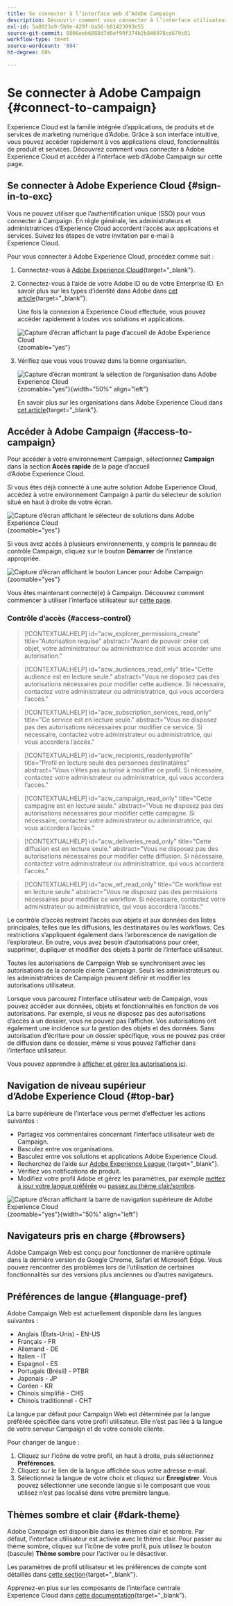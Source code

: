 ```yaml
---
title: Se connecter à l’interface web d’Adobe Campaign
description: Découvrir comment vous connecter à l’interface utilisateur d’Adobe Campaign Web
exl-id: 5a8023a9-5b9e-429f-ba56-b01423993e55
source-git-commit: 8006eeb6088d7d6ef99f374b2b846978cd679c01
workflow-type: tm+mt
source-wordcount: '884'
ht-degree: 68%

---
```


# Se connecter à Adobe Campaign {#connect-to-campaign}

Experience Cloud est la famille intégrée d’applications, de produits et de services de marketing numérique d’Adobe. Grâce à son interface intuitive, vous pouvez accéder rapidement à vos applications cloud, fonctionnalités de produit et services. Découvrez comment vous connecter à Adobe Experience Cloud et accéder à l’interface web d’Adobe Campaign sur cette page.

## Se connecter à Adobe Experience Cloud {#sign-in-to-exc}

Vous ne pouvez utiliser que l’authentification unique (SSO) pour vous connecter à Campaign. En règle générale, les administrateurs et administratrices d’Experience Cloud accordent l’accès aux applications et services. Suivez les étapes de votre invitation par e-mail à Experience Cloud.

Pour vous connecter à Adobe Experience Cloud, procédez comme suit :

1. Connectez-vous à [Adobe Experience Cloud](https://experience.adobe.com/){target="_blank"}.

1. Connectez-vous à l’aide de votre Adobe ID ou de votre Enterprise ID. En savoir plus sur les types d’identité dans Adobe dans [cet article](https://helpx.adobe.com/fr/enterprise/using/identity.html){target="_blank"}.

   Une fois la connexion à Experience Cloud effectuée, vous pouvez accéder rapidement à toutes vos solutions et applications.

   ![Capture d’écran affichant la page d’accueil de Adobe Experience Cloud](assets/exc-home.png){zoomable="yes"}

1. Vérifiez que vous vous trouvez dans la bonne organisation.

   ![Capture d’écran montrant la sélection de l’organisation dans Adobe Experience Cloud](assets/exc-orgs.png){zoomable="yes"}{width="50%" align="left"}

   En savoir plus sur les organisations dans Adobe Experience Cloud dans [cet article](https://experienceleague.adobe.com/docs/core-services/interface/administration/organizations.html?lang=fr){target="_blank"}.

## Accéder à Adobe Campaign {#access-to-campaign}

Pour accéder à votre environnement Campaign, sélectionnez **Campaign** dans la section **Accès rapide** de la page d’accueil d’Adobe Experience Cloud.

Si vous êtes déjà connecté à une autre solution Adobe Experience Cloud, accédez à votre environnement Campaign à partir du sélecteur de solution situé en haut à droite de votre écran.

![Capture d’écran affichant le sélecteur de solutions dans Adobe Experience Cloud](assets/solution-switcher.png){zoomable="yes"}

Si vous avez accès à plusieurs environnements, y compris le panneau de contrôle Campaign, cliquez sur le bouton **Démarrer** de l’instance appropriée.

![Capture d’écran affichant le bouton Lancer pour Adobe Campaign](assets/launch-campaign.png){zoomable="yes"}

Vous êtes maintenant connecté(e) à Campaign. Découvrez comment commencer à utiliser l’interface utilisateur sur [cette page](user-interface.md).

### Contrôle d’accès {#access-control}

>[!CONTEXTUALHELP]
>id="acw_explorer_permissions_create"
>title="Autorisation requise"
>abstract="Avant de pouvoir créer cet objet, votre administrateur ou administratrice doit vous accorder une autorisation."

>[!CONTEXTUALHELP]
>id="acw_audiences_read_only"
>title="Cette audience est en lecture seule."
>abstract="Vous ne disposez pas des autorisations nécessaires pour modifier cette audience. Si nécessaire, contactez votre administrateur ou administratrice, qui vous accordera l’accès."

>[!CONTEXTUALHELP]
>id="acw_subscription_services_read_only"
>title="Ce service est en lecture seule."
>abstract="Vous ne disposez pas des autorisations nécessaires pour modifier ce service. Si nécessaire, contactez votre administrateur ou administratrice, qui vous accordera l’accès."

>[!CONTEXTUALHELP]
>id="acw_recipients_readonlyprofile"
>title="Profil en lecture seule des personnes destinataires"
>abstract="Vous n’êtes pas autorisé à modifier ce profil. Si nécessaire, contactez votre administrateur ou administratrice, qui vous accordera l’accès."

>[!CONTEXTUALHELP]
>id="acw_campaign_read_only"
>title="Cette campagne est en lecture seule."
>abstract="Vous ne disposez pas des autorisations nécessaires pour modifier cette campagne. Si nécessaire, contactez votre administrateur ou administratrice, qui vous accordera l’accès."

>[!CONTEXTUALHELP]
>id="acw_deliveries_read_only"
>title="Cette diffusion est en lecture seule."
>abstract="Vous ne disposez pas des autorisations nécessaires pour modifier cette diffusion. Si nécessaire, contactez votre administrateur ou administratrice, qui vous accordera l’accès."

>[!CONTEXTUALHELP]
>id="acw_wf_read_only"
>title="Ce workflow est en lecture seule."
>abstract="Vous ne disposez pas des permissions nécessaires pour modifier ce workflow. Si nécessaire, contactez votre administrateur ou administratrice, qui vous accordera l’accès."

Le contrôle d’accès restreint l’accès aux objets et aux données des listes principales, telles que les diffusions, les destinataires ou les workflows. Ces restrictions s’appliquent également dans l’arborescence de navigation de l’explorateur. En outre, vous avez besoin d’autorisations pour créer, supprimer, dupliquer et modifier des objets à partir de l’interface utilisateur.

Toutes les autorisations de Campaign Web se synchronisent avec les autorisations de la console cliente Campaign. Seuls les administrateurs ou les administratrices de Campaign peuvent définir et modifier les autorisations utilisateur.

Lorsque vous parcourez l&#39;interface utilisateur web de Campaign, vous pouvez accéder aux données, objets et fonctionnalités en fonction de vos autorisations. Par exemple, si vous ne disposez pas des autorisations d’accès à un dossier, vous ne pouvez pas l’afficher. Vos autorisations ont également une incidence sur la gestion des objets et des données. Sans autorisation d’écriture pour un dossier spécifique, vous ne pouvez pas créer de diffusion dans ce dossier, même si vous pouvez l’afficher dans l’interface utilisateur.

Vous pouvez apprendre à [afficher et gérer les autorisations ici](permissions.md).

## Navigation de niveau supérieur d’Adobe Experience Cloud {#top-bar}

La barre supérieure de l’interface vous permet d’effectuer les actions suivantes :

* Partagez vos commentaires concernant l’interface utilisateur web de Campaign.
* Basculez entre vos organisations.
* Basculez entre vos solutions et applications Adobe Experience Cloud.
* Recherchez de l’aide sur [ Adobe Experience League ](https://experienceleague.adobe.com/docs/?lang=fr){target="_blank"}.
* Vérifiez vos notifications de produit.
* Modifiez votre profil Adobe et gérez les paramètres, par exemple [mettez à jour votre langue préférée](#language-pref) ou [passez au thème clair/sombre](#dark-theme).

![Capture d’écran affichant la barre de navigation supérieure de Adobe Experience Cloud](assets/do-not-localize/unified-shell.png){zoomable="yes"}{width="50%" align="left"}

## Navigateurs pris en charge {#browsers}

Adobe Campaign Web est conçu pour fonctionner de manière optimale dans la dernière version de Google Chrome, Safari et Microsoft Edge. Vous pouvez rencontrer des problèmes lors de l’utilisation de certaines fonctionnalités sur des versions plus anciennes ou d’autres navigateurs.

## Préférences de langue {#language-pref}

Adobe Campaign Web est actuellement disponible dans les langues suivantes :

* Anglais (États-Unis) - EN-US
* Français - FR
* Allemand - DE
* Italien - IT
* Espagnol - ES
* Portugais (Brésil) - PTBR
* Japonais - JP
* Coréen - KR
* Chinois simplifié - CHS
* Chinois traditionnel - CHT

La langue par défaut pour Campaign Web est déterminée par la langue préférée spécifiée dans votre profil utilisateur. Elle n’est pas liée à la langue de votre serveur Campaign et de votre console cliente.

Pour changer de langue :

1. Cliquez sur l’icône de votre profil, en haut à droite, puis sélectionnez **Préférences**.
1. Cliquez sur le lien de la langue affichée sous votre adresse e-mail.
1. Sélectionnez la langue de votre choix et cliquez sur **Enregistrer**. Vous pouvez sélectionner une seconde langue si le composant que vous utilisez n’est pas localisé dans votre première langue.


## Thèmes sombre et clair {#dark-theme}

Adobe Campaign est disponible dans les thèmes clair et sombre. Par défaut, l’interface utilisateur est activée avec le thème clair. Pour passer au thème sombre, cliquez sur l’icône de votre profil, puis utilisez le bouton (bascule) **Thème sombre** pour l’activer ou le désactiver.

Les paramètres de profil utilisateur et les préférences de compte sont détaillés dans [cette section](https://experienceleague.adobe.com/docs/core-services/interface/experience-cloud.html?lang=fr#preferences){target="_blank"}.

Apprenez-en plus sur les composants de l’interface centrale Experience Cloud dans [cette documentation](https://experienceleague.adobe.com/docs/core-services/interface/experience-cloud.html?lang=fr){target="_blank"}.